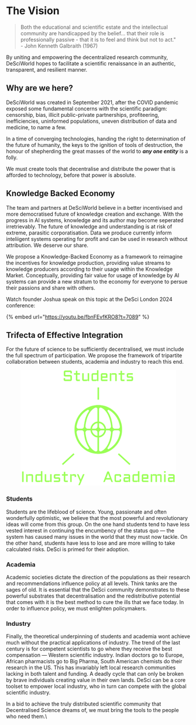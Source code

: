 # The Vision

> Both the educational and scientific estate and the intellectual community are handicapped by the belief... that their role is professionally passive - that it is to feel and think but not to act."\
> \- John Kenneth Galbraith (1967)

By uniting and empowering the decentralized research community, DeSciWorld hopes to facilitate a scientific renaissance in an authentic, transparent, and resilient manner.

## Why are we here?

DeSciWorld was created in September 2021, after the COVID pandemic exposed some fundamental concerns with the scientific paradigm: censorship, bias, illicit public-private partnerships, profiteering, inefficiencies, uninformed populations, uneven distribution of data and medicine, to name a few.

In a time of converging technologies, handing the right to determination of the future of humanity, the keys to the ignition of tools of destruction, the honour of shepherding the great masses of the world to _**any one entity**_ is a folly.&#x20;

We must create tools that decentralise and distribute the power that is afforded to technology, before that power is absolute. &#x20;

## Knowledge Backed Economy

The team and partners at DeSciWorld believe in a better incentivised and more democratised future of knowledge creation and exchange. With the progress in AI systems, knowledge and its author may become seperated irretrievably. The future of knowledge and understanding is at risk of extreme, parasitic corporatisation. Data we produce currently inform inteliigent systems operating for profit and can be used in research without attribution. We deserve our share.

We propose a Knowledge-Backed Economy as a framework to reimagine the incentives for knowledge production, providing value streams to knowledge producers according to their usage within the Knowledge Market. Conceptually, providing fair value for usage of knowledge by AI systems can provide a new stratum to the economy for everyone to persue their passions and share with others.

Watch founder Joshua speak on this topic at the DeSci London 2024 conference:

{% embed url="https://youtu.be/fbnFEvfKRO8?t=7089" %}

## Trifecta of Effective Integration

For the future of science to be sufficiently decentralised, we must include the full spectrum of participation. We propose the framework of tripartite collaboration between students, academia and industry to reach this end.&#x20;

<figure><img src="../.gitbook/assets/Trifecta.png" alt="" width="563"><figcaption></figcaption></figure>

### Students <a href="#ea99" id="ea99"></a>

Students are the lifeblood of science. Young, passionate and often wonderfully optimistic, we believe that the most powerful and revolutionary ideas will come from this group. On the one hand students tend to have less vested interest in continuing the encumbency of the status quo — the system has caused many issues in the world that they must now tackle. On the other hand, students have less to lose and are more willing to take calculated risks. DeSci is primed for their adoption.

### Academia <a href="#e8d3" id="e8d3"></a>

Academic societies dictate the direction of the populations as their research and recommendations influence policy at all levels. Think tanks are the sages of old. It is essential that the DeSci community demonstrates to these powerful substrates that decentralisation and the redistributive potential that comes with it is the best method to cure the ills that we face today. In order to influence policy, we must enlighten policymakers.

### Industry <a href="#id-2e3c" id="id-2e3c"></a>

Finally, the theoretical underpinning of students and academia wont achieve much without the practical applications of industry. The trend of the last century is for competent scientists to go where they receive the best compensation — Western scientific industry. Indian doctors go to Europe, African pharmacists go to Big Pharma, South American chemists do their research in the US. This has invariably left local research communities lacking in both talent and funding. A deadly cycle that can only be broken by brave individuals creating value in their own lands. DeSci can be a core toolset to empower local industry, who in turn can compete with the global scientific industry.

In a bid to achieve the truly distributed scientific community that Decentralised Science dreams of, we must bring the tools to the people who need them.\
